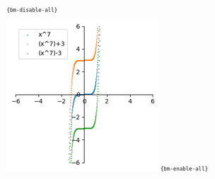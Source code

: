 `{bm-disable-all}`

![Graph(s) of x^7,(x^7)+3,(x^7)-3](calculus_89f24734f18fb3ebf24e5e97b5560318.png)
`{bm-enable-all}`

